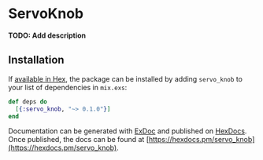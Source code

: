 # ServoKnob

**TODO: Add description**

## Installation

If [available in Hex](https://hex.pm/docs/publish), the package can be installed
by adding `servo_knob` to your list of dependencies in `mix.exs`:

```elixir
def deps do
  [{:servo_knob, "~> 0.1.0"}]
end
```

Documentation can be generated with [ExDoc](https://github.com/elixir-lang/ex_doc)
and published on [HexDocs](https://hexdocs.pm). Once published, the docs can
be found at [https://hexdocs.pm/servo_knob](https://hexdocs.pm/servo_knob).

